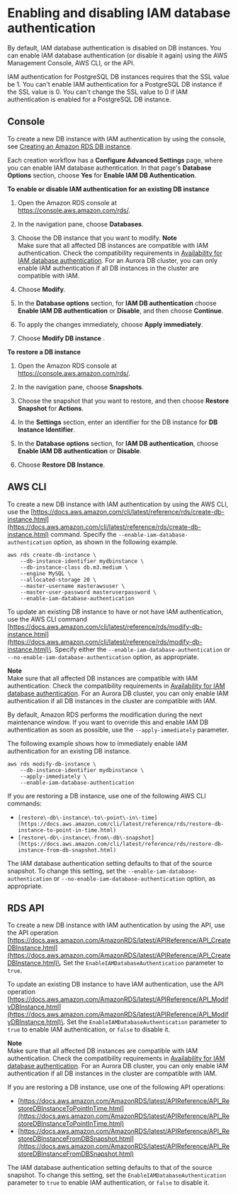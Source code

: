# Enabling and disabling IAM database authentication<a name="UsingWithRDS.IAMDBAuth.Enabling"></a>

By default, IAM database authentication is disabled on DB instances\. You can enable IAM database authentication \(or disable it again\) using the AWS Management Console, AWS CLI, or the API\.

IAM authentication for PostgreSQL DB instances requires that the SSL value be 1\. You can't enable IAM authentication for a PostgreSQL DB instance if the SSL value is 0\. You can't change the SSL value to 0 if IAM authentication is enabled for a PostgreSQL DB instance\. 

## Console<a name="UsingWithRDS.IAMDBAuth.Enabling.Console"></a>

To create a new DB instance with IAM authentication by using the console, see [Creating an Amazon RDS DB instance](USER_CreateDBInstance.md)\.

Each creation workflow has a **Configure Advanced Settings** page, where you can enable IAM database authentication\. In that page's **Database Options** section, choose **Yes** for **Enable IAM DB Authentication**\.

**To enable or disable IAM authentication for an existing DB instance**

1. Open the Amazon RDS console at [https://console\.aws\.amazon\.com/rds/](https://console.aws.amazon.com/rds/)\.

1. In the navigation pane, choose **Databases**\.

1. Choose the DB instance that you want to modify\.
**Note**  
 Make sure that all affected DB instances are compatible with IAM authentication\. Check the compatibility requirements in [Availability for IAM database authentication](UsingWithRDS.IAMDBAuth.md#UsingWithRDS.IAMDBAuth.Availability)\. For an Aurora DB cluster, you can only enable IAM authentication if all DB instances in the cluster are compatible with IAM\. 

1. Choose **Modify**\.

1. In the **Database options** section, for **IAM DB authentication** choose **Enable IAM DB authentication** or **Disable**, and then choose **Continue**\.

1. To apply the changes immediately, choose **Apply immediately**\.

1. Choose **Modify DB instance** \.

**To restore a DB instance**

1. Open the Amazon RDS console at [https://console\.aws\.amazon\.com/rds/](https://console.aws.amazon.com/rds/)\.

1. In the navigation pane, choose **Snapshots**\.

1. Choose the snapshot that you want to restore, and then choose **Restore Snapshot** for **Actions**\.

1. In the **Settings** section, enter an identifier for the DB instance for **DB Instance Identifier**\.

1. In the **Database options** section, for **IAM DB authentication**, choose **Enable IAM DB authentication** or **Disable**\.

1. Choose **Restore DB Instance**\.

## AWS CLI<a name="UsingWithRDS.IAMDBAuth.Enabling.CLI"></a>

To create a new DB instance with IAM authentication by using the AWS CLI, use the [https://docs.aws.amazon.com/cli/latest/reference/rds/create-db-instance.html](https://docs.aws.amazon.com/cli/latest/reference/rds/create-db-instance.html) command\. Specify the `--enable-iam-database-authentication` option, as shown in the following example\.

```
aws rds create-db-instance \
    --db-instance-identifier mydbinstance \
    --db-instance-class db.m3.medium \
    --engine MySQL \
    --allocated-storage 20 \
    --master-username masterawsuser \
    --master-user-password masteruserpassword \
    --enable-iam-database-authentication
```

To update an existing DB instance to have or not have IAM authentication, use the AWS CLI command [https://docs.aws.amazon.com/cli/latest/reference/rds/modify-db-instance.html](https://docs.aws.amazon.com/cli/latest/reference/rds/modify-db-instance.html)\. Specify either the `--enable-iam-database-authentication` or `--no-enable-iam-database-authentication` option, as appropriate\.

**Note**  
 Make sure that all affected DB instances are compatible with IAM authentication\. Check the compatibility requirements in [Availability for IAM database authentication](UsingWithRDS.IAMDBAuth.md#UsingWithRDS.IAMDBAuth.Availability)\. For an Aurora DB cluster, you can only enable IAM authentication if all DB instances in the cluster are compatible with IAM\. 

By default, Amazon RDS performs the modification during the next maintenance window\. If you want to override this and enable IAM DB authentication as soon as possible, use the `--apply-immediately` parameter\. 

The following example shows how to immediately enable IAM authentication for an existing DB instance\.

```
aws rds modify-db-instance \
    --db-instance-identifier mydbinstance \
    --apply-immediately \
    --enable-iam-database-authentication
```

If you are restoring a DB instance, use one of the following AWS CLI commands:
+ `[restore\-db\-instance\-to\-point\-in\-time](https://docs.aws.amazon.com/cli/latest/reference/rds/restore-db-instance-to-point-in-time.html)`
+ `[restore\-db\-instance\-from\-db\-snapshot](https://docs.aws.amazon.com/cli/latest/reference/rds/restore-db-instance-from-db-snapshot.html)`

The IAM database authentication setting defaults to that of the source snapshot\. To change this setting, set the `--enable-iam-database-authentication` or `--no-enable-iam-database-authentication` option, as appropriate\.

## RDS API<a name="UsingWithRDS.IAMDBAuth.Enabling.API"></a>

To create a new DB instance with IAM authentication by using the API, use the API operation [https://docs.aws.amazon.com/AmazonRDS/latest/APIReference/API_CreateDBInstance.html](https://docs.aws.amazon.com/AmazonRDS/latest/APIReference/API_CreateDBInstance.html)\. Set the `EnableIAMDatabaseAuthentication` parameter to `true`\.

To update an existing DB instance to have IAM authentication, use the API operation [https://docs.aws.amazon.com/AmazonRDS/latest/APIReference/API_ModifyDBInstance.html](https://docs.aws.amazon.com/AmazonRDS/latest/APIReference/API_ModifyDBInstance.html)\. Set the `EnableIAMDatabaseAuthentication` parameter to `true` to enable IAM authentication, or `false` to disable it\.

**Note**  
 Make sure that all affected DB instances are compatible with IAM authentication\. Check the compatibility requirements in [Availability for IAM database authentication](UsingWithRDS.IAMDBAuth.md#UsingWithRDS.IAMDBAuth.Availability)\. For an Aurora DB cluster, you can only enable IAM authentication if all DB instances in the cluster are compatible with IAM\. 

If you are restoring a DB instance, use one of the following API operations:
+  [https://docs.aws.amazon.com/AmazonRDS/latest/APIReference/API_RestoreDBInstanceToPointInTime.html](https://docs.aws.amazon.com/AmazonRDS/latest/APIReference/API_RestoreDBInstanceToPointInTime.html)
+ [https://docs.aws.amazon.com/AmazonRDS/latest/APIReference/API_RestoreDBInstanceFromDBSnapshot.html](https://docs.aws.amazon.com/AmazonRDS/latest/APIReference/API_RestoreDBInstanceFromDBSnapshot.html)

The IAM database authentication setting defaults to that of the source snapshot\. To change this setting, set the `EnableIAMDatabaseAuthentication` parameter to `true` to enable IAM authentication, or `false` to disable it\.